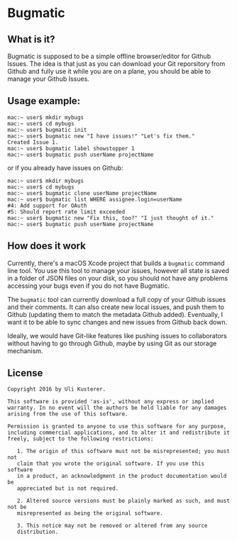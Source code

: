 # Bugmatic

## What is it?

Bugmatic is supposed to be a simple offline browser/editor for Github Issues.
The idea is that just as you can download your Git reporsitory from Github
and fully use it while you are on a plane, you should be able to manage your
Github Issues.

## Usage example:

	mac:~ user$ mkdir mybugs
	mac:~ user$ cd mybugs
	mac:~ user$ bugmatic init
	mac:~ user$ bugmatic new "I have issues!" "Let's fix them."
	Created Issue 1.
	mac:~ user$ bugmatic label showstopper 1
	mac:~ user$ bugmatic push userName projectName
	
or if you already have issues on Github:

	mac:~ user$ mkdir mybugs
	mac:~ user$ cd mybugs
	mac:~ user$ bugmatic clone userName projectName
	mac:~ user$ bugmatic list WHERE assignee.login=userName
	#4: Add support for OAuth
	#5: Should report rate limit exceeded
	mac:~ user$ bugmatic new "Fix this, too?" "I just thought of it."
	mac:~ user$ bugmatic push userName projectName

## How does it work

Currently, there's a macOS Xcode project that builds a `bugmatic` command line
tool. You use this tool to manage your issues, however all state is saved in a
folder of JSON files on your disk, so you should not have any problems accessing
your bugs even if you do not have Bugmatic.

The `bugmatic` tool can currently download a full copy of your Github issues
and their comments. It can also create new local issues, and push them to
Github (updating them to match the metadata Github added). Eventually, I want
it to be able to sync changes and new issues from Github back down.

Ideally, we would have Git-like features like pushing issues to collaborators
without having to go through Github, maybe by using Git as our storage mechanism.

## License

	Copyright 2016 by Uli Kusterer.
	
	This software is provided 'as-is', without any express or implied
	warranty. In no event will the authors be held liable for any damages
	arising from the use of this software.
	
	Permission is granted to anyone to use this software for any purpose,
	including commercial applications, and to alter it and redistribute it
	freely, subject to the following restrictions:
	
	   1. The origin of this software must not be misrepresented; you must not
	   claim that you wrote the original software. If you use this software
	   in a product, an acknowledgment in the product documentation would be
	   appreciated but is not required.
	
	   2. Altered source versions must be plainly marked as such, and must not be
	   misrepresented as being the original software.
	
	   3. This notice may not be removed or altered from any source
	   distribution.
